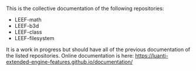 This is the collective documentation of the following repositories:

* LEEF-math
* LEEF-b3d
* LEEF-class
* LEEF-filesystem

It is a work in progress but should have all of the previous documentation of the listed repositories.
Online documentation is here: https://luanti-extended-engine-features.github.io/documentation/